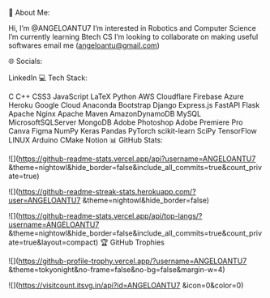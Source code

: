 💫 About Me:


Hi, I’m @ANGELOANTU7
I’m interested in Robotics and Computer Science
I’m currently learning Btech CS
I’m looking to collaborate on making useful softwares
email me (angeloantu@gmail.com)

🌐 Socials:

LinkedIn
💻 Tech Stack:

C C++ CSS3 JavaScript LaTeX Python AWS Cloudflare Firebase Azure Heroku Google Cloud Anaconda Bootstrap Django Express.js FastAPI Flask Apache Nginx Apache Maven AmazonDynamoDB MySQL MicrosoftSQLServer MongoDB Adobe Photoshop Adobe Premiere Pro Canva Figma NumPy Keras Pandas PyTorch scikit-learn SciPy TensorFlow LINUX Arduino CMake Notion
📊 GitHub Stats:

![](https://github-readme-stats.vercel.app/api?username=ANGELOANTU7 &theme=nightowl&hide_border=false&include_all_commits=true&count_private=true)

![](https://github-readme-streak-stats.herokuapp.com/?user=ANGELOANTU7 &theme=nightowl&hide_border=false)

![](https://github-readme-stats.vercel.app/api/top-langs/?username=ANGELOANTU7 &theme=nightowl&hide_border=false&include_all_commits=true&count_private=true&layout=compact)
🏆 GitHub Trophies

![](https://github-profile-trophy.vercel.app/?username=ANGELOANTU7 &theme=tokyonight&no-frame=false&no-bg=false&margin-w=4)

![](https://visitcount.itsvg.in/api?id=ANGELOANTU7 &icon=0&color=0)
